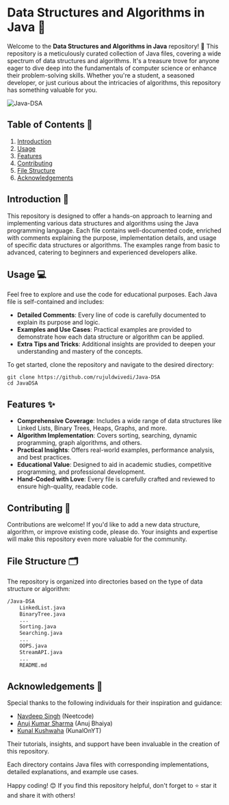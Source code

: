 # Data Structures and Algorithms in Java 🚀

Welcome to the **Data Structures and Algorithms in Java** repository! 🎉 This repository is a meticulously curated collection of Java files, covering a wide spectrum of data structures and algorithms. It's a treasure trove for anyone eager to dive deep into the fundamentals of computer science or enhance their problem-solving skills. Whether you're a student, a seasoned developer, or just curious about the intricacies of algorithms, this repository has something valuable for you.

![Java-DSA](https://github.com/rujuldwivedi/Java-DSA/blob/main/java-dsa-banner.png)

## Table of Contents 📑

1. [Introduction](#introduction)
2. [Usage](#usage)
3. [Features](#features)
4. [Contributing](#contributing)
5. [File Structure](#file-structure)
6. [Acknowledgements](#acknowledgements)

## Introduction 🌟

This repository is designed to offer a hands-on approach to learning and implementing various data structures and algorithms using the Java programming language. Each file contains well-documented code, enriched with comments explaining the purpose, implementation details, and usage of specific data structures or algorithms. The examples range from basic to advanced, catering to beginners and experienced developers alike.

## Usage 💻

Feel free to explore and use the code for educational purposes. Each Java file is self-contained and includes:

- **Detailed Comments**: Every line of code is carefully documented to explain its purpose and logic.
- **Examples and Use Cases**: Practical examples are provided to demonstrate how each data structure or algorithm can be applied.
- **Extra Tips and Tricks**: Additional insights are provided to deepen your understanding and mastery of the concepts.

To get started, clone the repository and navigate to the desired directory:

```
git clone https://github.com/rujuldwivedi/Java-DSA
cd JavaDSA
```

## Features ✨

- **Comprehensive Coverage**: Includes a wide range of data structures like Linked Lists, Binary Trees, Heaps, Graphs, and more.
- **Algorithm Implementation**: Covers sorting, searching, dynamic programming, graph algorithms, and others.
- **Practical Insights**: Offers real-world examples, performance analysis, and best practices.
- **Educational Value**: Designed to aid in academic studies, competitive programming, and professional development.
- **Hand-Coded with Love**: Every file is carefully crafted and reviewed to ensure high-quality, readable code.

## Contributing 🤝

Contributions are welcome! If you'd like to add a new data structure, algorithm, or improve existing code, please do. Your insights and expertise will make this repository even more valuable for the community.

## File Structure 🗂️

The repository is organized into directories based on the type of data structure or algorithm:

```bash
/Java-DSA
    LinkedList.java
    BinaryTree.java
    ...
    Sorting.java
    Searching.java
    ...
    OOPS.java
    StreamAPI.java
    ...
    README.md
```

## Acknowledgements 🙏

Special thanks to the following individuals for their inspiration and guidance:

- [Navdeep Singh](https://www.linkedin.com/in/navdeep-singh-3aaa14161) (Neetcode)
- [Anuj Kumar Sharma](https://www.linkedin.com/in/sharma-kumar-anuj) (Anuj Bhaiya)
- [Kunal Kushwaha](https://www.linkedin.com/in/kunal-kushwaha) (KunalOnYT)

Their tutorials, insights, and support have been invaluable in the creation of this repository.

Each directory contains Java files with corresponding implementations, detailed explanations, and example use cases.

Happy coding! 😊 If you find this repository helpful, don't forget to ⭐ star it and share it with others!
